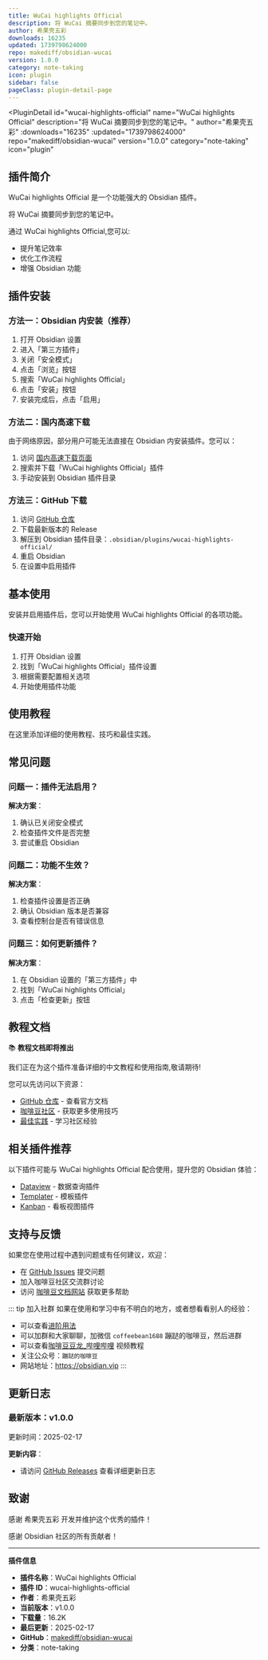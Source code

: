```yaml
---
title: WuCai highlights Official
description: 将 WuCai 摘要同步到您的笔记中。
author: 希果壳五彩
downloads: 16235
updated: 1739798624000
repo: makediff/obsidian-wucai
version: 1.0.0
category: note-taking
icon: plugin
sidebar: false
pageClass: plugin-detail-page
---
```


<PluginDetail
  id="wucai-highlights-official"
  name="WuCai highlights Official"
  description="将 WuCai 摘要同步到您的笔记中。"
  author="希果壳五彩"
  :downloads="16235"
  :updated="1739798624000"
  repo="makediff/obsidian-wucai"
  version="1.0.0"
  category="note-taking"
  icon="plugin"
>

<!-- AUTO_GENERATED_START -->
## 插件简介

WuCai highlights Official 是一个功能强大的 Obsidian 插件。

将 WuCai 摘要同步到您的笔记中。

通过 WuCai highlights Official,您可以:

- 提升笔记效率
- 优化工作流程
- 增强 Obsidian 功能

<!-- AUTO_GENERATED_END -->

<!-- AUTO_GENERATED_START -->
## 插件安装

### 方法一：Obsidian 内安装（推荐）

1. 打开 Obsidian 设置
2. 进入「第三方插件」
3. 关闭「安全模式」
4. 点击「浏览」按钮
5. 搜索「WuCai highlights Official」
6. 点击「安装」按钮
7. 安装完成后，点击「启用」

### 方法二：国内高速下载

由于网络原因，部分用户可能无法直接在 Obsidian 内安装插件。您可以：

1. 访问 [国内高速下载页面](/zh/documentation/obsidian-plugins-download.html)
2. 搜索并下载「WuCai highlights Official」插件
3. 手动安装到 Obsidian 插件目录

### 方法三：GitHub 下载

1. 访问 [GitHub 仓库](https://github.com/makediff/obsidian-wucai)
2. 下载最新版本的 Release
3. 解压到 Obsidian 插件目录：`.obsidian/plugins/wucai-highlights-official/`
4. 重启 Obsidian
5. 在设置中启用插件

## 基本使用

安装并启用插件后，您可以开始使用 WuCai highlights Official 的各项功能。

### 快速开始

1. 打开 Obsidian 设置
2. 找到「WuCai highlights Official」插件设置
3. 根据需要配置相关选项
4. 开始使用插件功能

<!-- AUTO_GENERATED_END -->

<!-- CUSTOM_CONTENT_START:tutorial -->
## 使用教程

在这里添加详细的使用教程、技巧和最佳实践。

<!-- CUSTOM_CONTENT_END:tutorial -->

<!-- SHARED_CONTENT_START -->
## 常见问题

### 问题一：插件无法启用？

**解决方案**：
1. 确认已关闭安全模式
2. 检查插件文件是否完整
3. 尝试重启 Obsidian

### 问题二：功能不生效？

**解决方案**：
1. 检查插件设置是否正确
2. 确认 Obsidian 版本是否兼容
3. 查看控制台是否有错误信息

### 问题三：如何更新插件？

**解决方案**：
1. 在 Obsidian 设置的「第三方插件」中
2. 找到「WuCai highlights Official」
3. 点击「检查更新」按钮

## 教程文档

📚 **教程文档即将推出**

我们正在为这个插件准备详细的中文教程和使用指南,敬请期待!

您可以先访问以下资源：
- [GitHub 仓库](https://github.com/makediff/obsidian-wucai) - 查看官方文档
- [咖啡豆社区](/zh/bases/) - 获取更多使用技巧
- [最佳实践](/zh/best-practices/) - 学习社区经验

## 相关插件推荐

以下插件可能与 WuCai highlights Official 配合使用，提升您的 Obsidian 体验：

- [Dataview](/zh/plugins/dataview.html) - 数据查询插件
- [Templater](/zh/plugins/templater-obsidian.html) - 模板插件
- [Kanban](/zh/plugins/obsidian-kanban.html) - 看板视图插件

## 支持与反馈

如果您在使用过程中遇到问题或有任何建议，欢迎：

- 在 [GitHub Issues](https://github.com/makediff/obsidian-wucai/issues) 提交问题
- 加入咖啡豆社区交流群讨论
- 访问 [咖啡豆文档网站](https://obsidian.vip) 获取更多帮助

::: tip 加入社群
如果在使用和学习中有不明白的地方，或者想看看别人的经验：
- 可以查看[进阶用法](/zh/advanced)
- 可以加群和大家聊聊，加微信 `coffeebean1688` 蹦跶的咖啡豆，然后进群
- 可以查看[咖啡豆豆龙_哔哩哔哩](https://space.bilibili.com/618777356) 视频教程
- 关注公众号：`蹦跶的咖啡豆`
- 网站地址：https://obsidian.vip
:::
<!-- SHARED_CONTENT_END -->

<!-- AUTO_GENERATED_START -->
## 更新日志

### 最新版本：v1.0.0

更新时间：2025-02-17

**更新内容**：
- 请访问 [GitHub Releases](https://github.com/makediff/obsidian-wucai/releases) 查看详细更新日志

## 致谢

感谢 希果壳五彩 开发并维护这个优秀的插件！

感谢 Obsidian 社区的所有贡献者！

---

**插件信息**
- **插件名称**：WuCai highlights Official
- **插件 ID**：wucai-highlights-official
- **作者**：希果壳五彩
- **当前版本**：v1.0.0
- **下载量**：16.2K
- **最后更新**：2025-02-17
- **GitHub**：[makediff/obsidian-wucai](https://github.com/makediff/obsidian-wucai)
- **分类**：note-taking
<!-- AUTO_GENERATED_END -->

</PluginDetail>

